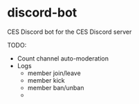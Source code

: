 # discord-bot
CES Discord bot for the CES Discord server


TODO:
- Count channel auto-moderation
- Logs
  - member join/leave
  - member kick
  - member ban/unban
  - 
